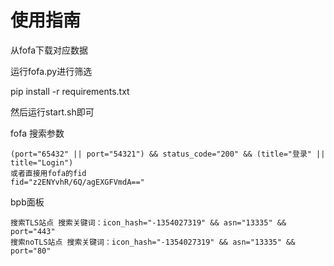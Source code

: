 

# 使用指南

从fofa下载对应数据

运行fofa.py进行筛选

pip install -r requirements.txt

然后运行start.sh即可



fofa 搜索参数

```
(port="65432" || port="54321") && status_code="200" && (title="登录" || title="Login") 
或者直接用fofa的fid 
fid="z2ENYvhR/6Q/agEXGFVmdA=="
```



bpb面板
```
搜索TLS站点 搜索关键词：icon_hash="-1354027319" && asn="13335" && port="443"
搜索noTLS站点 搜索关键词：icon_hash="-1354027319" && asn="13335" && port="80"

```
